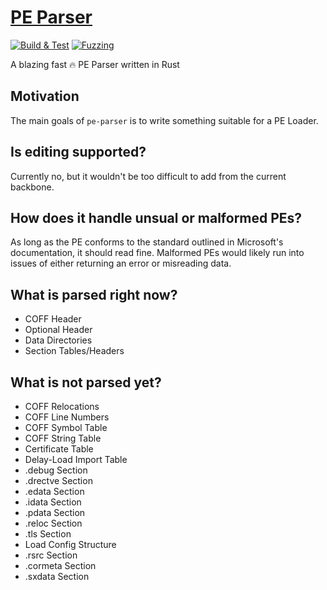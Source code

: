 # [PE Parser](https://docs.rs/crate/pe-parser/latest)

[![Build & Test](https://github.com/IsaacMarovitz/pe-parser/actions/workflows/rust.yml/badge.svg)](https://github.com/IsaacMarovitz/pe-parser/actions/workflows/rust.yml) 
[![Fuzzing](https://github.com/IsaacMarovitz/pe-parser/actions/workflows/cflite_batch.yml/badge.svg)](https://github.com/IsaacMarovitz/pe-parser/actions/workflows/cflite_batch.yml)

A blazing fast 🔥 PE Parser written in Rust

## Motivation
The main goals of `pe-parser` is to write something suitable for a PE Loader.

## Is editing supported?
Currently no, but it wouldn't be too difficult to add from the current backbone.

## How does it handle unsual or malformed PEs?
As long as the PE conforms to the standard outlined in Microsoft's documentation, it should read fine. Malformed PEs would likely run into issues of either returning an error or misreading data.

## What is parsed right now?
- COFF Header
- Optional Header
- Data Directories
- Section Tables/Headers

## What is not parsed yet?
- COFF Relocations
- COFF Line Numbers
- COFF Symbol Table
- COFF String Table
- Certificate Table
- Delay-Load Import Table
- .debug Section
- .drectve Section
- .edata Section
- .idata Section
- .pdata Section
- .reloc Section
- .tls Section
- Load Config Structure
- .rsrc Section
- .cormeta Section
- .sxdata Section
